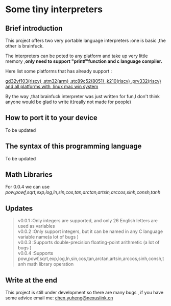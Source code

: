# Some tiny interpreters
## Brief introduction 
This project offers two very portable language interpreters :one is basic ,the other is brainfuck.    

The interpreters can be poted to any platform and  take up very little memory ,__only need to support "printf"function and c language compiler.__  

Here list some platforms that has already support :<u>  

gd32vf103(riscv) ,stm32(arm) ,stc89c52(8051) ,k210(riscv) ,prv332(riscv) and all platforms with ,linux mac win system</u>  

By the way ,that brainfuck interpreter was just written for fun,I don't think anyone would be glad to write it(really not made for people)

## How to port it to your device

To be updated
## The syntax of this programming language


To be updated

## Math Libraries

For 0.0.4 we can use _pow,powf,sqrt,exp,log,ln,sin,cos,tan,arctan,artsin,arccos,sinh,consh,tanh_ 

## Updates

>v0.0.1 :Only integers are supported, and only 26 English letters are used as variables  
v0.0.2 :Only support integers, but it can be named in any C language variable name(a lot of bugs  )  
v0.0.3 :Supports double-precision floating-point arithmetic (a lot of bugs  )  
v0.0.4 :Supports pow,powf,sqrt,exp,log,ln,sin,cos,tan,arctan,artsin,arccos,sinh,consh,tanh math library operation



## Write at the end

This project is still under development so there are many bugs , if you have some advice email me: chen.yuheng@nexuslink.cn